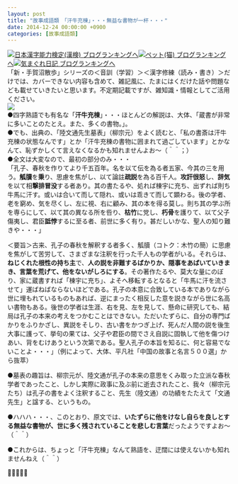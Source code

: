 ```yaml
---
layout: post
title: "故事成語類　「汗牛充棟」・・・無益な書物が一杯・・・"
date: 2014-12-24 00:00:00 +0900
categories: [故事成語類]
---
```


[![](/syuusyuu9701/assets/images/故事成語類-「汗牛充棟」・・・無益な書物が一杯・・・-br_c_3028_1.gif)](http://blog.with2.net/link.php?1659096:3028 "日本漢字能力検定(漢検) ブログランキングへ")[日本漢字能力検定(漢検) ブログランキングへ](http://blog.with2.net/link.php?1659096:3028)[![](/syuusyuu9701/assets/images/故事成語類-「汗牛充棟」・・・無益な書物が一杯・・・-br_c_1348_1.gif)](http://blog.with2.net/link.php?1659096:1348 "ペット(猫) ブログランキングへ")[ペット(猫) ブログランキングへ](http://blog.with2.net/link.php?1659096:1348)[![](/syuusyuu9701/assets/images/故事成語類-「汗牛充棟」・・・無益な書物が一杯・・・-br_c_9257_1.gif)](http://blog.with2.net/link.php?1659096:9257 "気まぐれ日記 ブログランキングへ")[気まぐれ日記 ブログランキングへ](http://blog.with2.net/link.php?1659096:9257)  
「新・手賀沼散歩」シリーズの＜音訓（学習）＞＜漢字修練（読み・書き）＞だけでは、カバーできない内容も含めて、雑記風に、たまにはくだけた話や問題なども載せていきたいと思います。不定期記載ですが、雑知識・情報としてご活用ください。  
![](/syuusyuu9701/assets/images/故事成語類-「汗牛充棟」・・・無益な書物が一杯・・・-f4645ba65dc7244eac937c760643f232.png)  
●四字熟語でも有名な「**汗牛充棟**」・・・ほとんどの解説は、大体、「蔵書が非常に多いことのたとえ。また、多くの書物。」。  
●でも、出典の、「陸文通先生墓表」（柳宗元）をよく読むと、「私の書斎は汗牛充棟の状態なんです」とか「汗牛充棟の書物に囲まれて過ごしています」とかなんて、恥ずかしくて言えなくなるかも知れませんよお～（＾＾；）  
●全文は大変なので、最初の部分のみ・・・  
「孔子、春秋を作りてより千五百年。名を以て伝を為る者五家、今其の三を用う。**觚牘**を**秉**り、思慮を焦がし、以て論註**疏説**を為る百千人。**攻訐很怒**し、**辞気**を以て相**撃排冒没**する者あり。其の書たるや、処れば棟宇に充ち、出ずれば則ち牛馬に汗す。或いは合いて而して隠れ、或いは乖きて而して顕わる。後の学者、老を窮め、気を尽くし、左に視、右に顧み、其の本を得る莫し。則ち其の学ぶ所を専らにして、以て其の異なる所を呰り、**枯竹**に党し、**朽骨**を護りて、以て父子傷夷し、君臣**詆悖**するに至る者、前世に多く有り。甚だしいかな、聖人の知り難きや・・・」  
  
＜要旨＞古来、孔子の春秋を解釈する者多く、觚牘（コトク：木竹の簡）に思慮を焦がして苦労して、さまざまな注釈を行った千人もの学者がいる。それらは、**ねじくれた根性の持ち主**で、**人の説を非難するばかりか、隠事をあばいていきまき、言葉を荒げて、他をないがしろにする**。その著作たるや、莫大な量にのぼり、家に蔵書すれば「棟宇に充ち」、よそへ移転するとなると「牛馬に汗を流させて」運ばねばならないほどである。孔子の本意に合致している本でありながら世に埋もれているものもあれば、逆にまったく相反した意を説きながら世に名高い書物もある。後世の学者は生涯、右を見、左を見して、懸命に研究しても、結局は孔子の本来の考えをつかむことはできない。ただいたずらに、自分の専門ばかりをふりかざし、異説をそしり、古い書をかつぎ上げ、死んだ人間の説を後生大事に護って、挙句の果ては、父子や君臣の間でさえ自説に固執して他を傷つけあい、背をむけあうという次第である。聖人孔子の本旨を知るに、何と容易でないことよ・・・」（例によって、大体、平凡社「中国の故事と名言５００選」から抜萃）  
  
●墓表の趣旨は、柳宗元が、陸文通が孔子の本来の意思をくみ取った立派な春秋学者であったこと、しかし実際に政事に及ぶ前に逝去されたこと、我々（柳宗元たち）は孔子の書をよく注釈すること、先生（陸文通）の功績をたたえて「文通先生」と諡する、というもの。  
  
●ハハハ・・・、このとおり、原文では、**いたずらに他をけなし自らを良しとする無益な書物が、世に多く残されていることを悲しむ言葉**だったようですよお～（＾＾）  
  
●これからは、ちょっと「汗牛充棟」なんて熟語を、迂闊には使えないかも知れませんねえ（＾＾）  
  
👋👋👋👋👋  
  